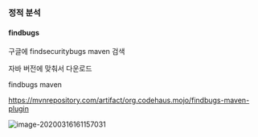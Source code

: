 ### 정적 분석

#### findbugs

구글에 findsecuritybugs maven 검색

자바 버전에 맞춰서 다운로드 

findbugs maven

https://mvnrepository.com/artifact/org.codehaus.mojo/findbugs-maven-plugin





![image-20200316161157031](C:\Users\pickle_radish\AppData\Roaming\Typora\typora-user-images\image-20200316161157031.png)